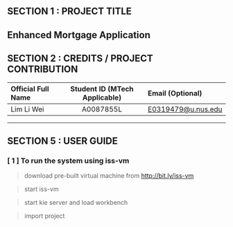 ﻿

## SECTION 1 : PROJECT TITLE
## Enhanced Mortgage Application


## SECTION 2 : CREDITS / PROJECT CONTRIBUTION

| Official Full Name  | Student ID (MTech Applicable) | Email (Optional) |
| :------------ |:---------------:| :-----|
| Lim Li Wei | A0087855L |E0319479@u.nus.edu

---
## SECTION 5 : USER GUIDE

### [ 1 ] To run the system using iss-vm

> download pre-built virtual machine from http://bit.ly/iss-vm

> start iss-vm

> start kie server and load workbench

> import project


